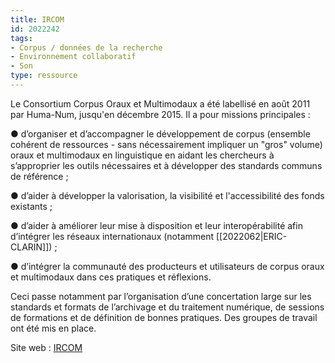 ```yaml
---
title: IRCOM
id: 2022242
tags:
- Corpus / données de la recherche
- Environnement collaboratif
- Son
type: ressource
---
```


Le Consortium Corpus Oraux et Multimodaux a été labellisé en août 2011 par Huma-Num, jusqu'en décembre 2015. Il a pour missions principales : 

● d’organiser et d’accompagner le développement de corpus (ensemble cohérent de ressources - sans nécessairement impliquer un "gros" volume) oraux et multimodaux en linguistique en aidant les chercheurs à s’approprier les outils nécessaires et à développer des standards communs de référence ;

● d’aider à développer la valorisation, la visibilité et l'accessibilité des fonds existants ;

● d’aider à améliorer leur mise à disposition et leur interopérabilité afin d’intégrer les réseaux internationaux (notamment [[2022062|ERIC-CLARIN]]) ;

● d’intégrer la communauté des producteurs et utilisateurs de corpus oraux et multimodaux dans ces pratiques et réflexions.

Ceci passe notamment par l’organisation d’une concertation large sur les standards et formats de l’archivage et du traitement numérique, de sessions de formations et de définition de bonnes pratiques. Des groupes de travail ont été mis en place.

Site web : [IRCOM](http://ircom.huma-num.fr/site/p.php?p=presentation)

